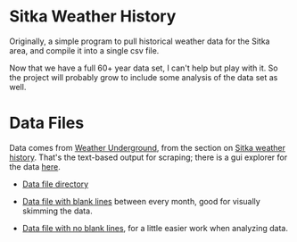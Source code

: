 Sitka Weather History
===

Originally, a simple program to pull historical weather data for the Sitka area, and compile it into a single csv file.

Now that we have a full 60+ year data set, I can't help but play with it. So the project will probably grow to include some analysis of the data set as well.

Data Files
===

Data comes from [Weather Underground](http://www.wunderground.com/), from the section on [Sitka weather history](http://www.wunderground.com/history/airport/PASI/1949/1/25/MonthlyHistory.html?format=1). That's the text-based output for scraping; there is a gui explorer for the data [here](http://www.wunderground.com/history/airport/PASI/1949/1/25/MonthlyHistory.html).

- [Data file directory](https://github.com/ehmatthes/sitka_weather_hx/tree/master/data_files)

- [Data file with blank lines](https://raw.githubusercontent.com/ehmatthes/sitka_weather_hx/master/data_files/sitka_wx_hx_blank_lines.csv) between every month, good for visually skimming the data.

- [Data file with no blank lines](https://raw.githubusercontent.com/ehmatthes/sitka_weather_hx/master/data_files/sitka_wx_hx_no_blank_lines.csv), for a little easier work when analyzing data.